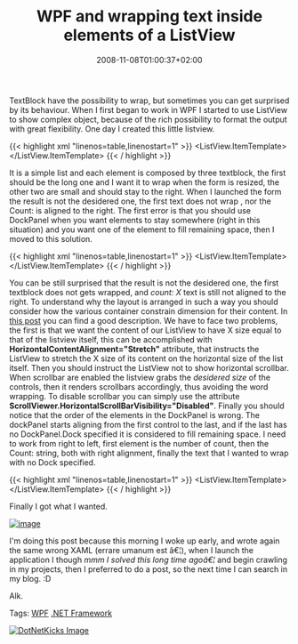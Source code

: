 ﻿---
title: "WPF and wrapping text inside elements of a ListView"
description: ""
date: 2008-11-08T01:00:37+02:00
draft: false
tags: [WPF]
categories: [WPF]
---
TextBlock have the possibility to wrap, but sometimes you can get surprised by its behaviour. When I first began to work in WPF I started to use ListView to show complex object, because of the rich possibility to format the output with great flexibility. One day I created this little listview.

{{< highlight xml "linenos=table,linenostart=1" >}}
<ListView x:Name="GroupsView" ItemsSource="{Binding}" >
    <ListView.ItemTemplate>
        <DataTemplate>
            <StackPanel Orientation="Horizontal">
                <TextBlock  TextWrapping="Wrap" Margin="2,0,2,0" Text="{Binding Path=LogIdentifier}" VerticalAlignment="Center"  FontSize="14"  />
                <TextBlock Margin="2,0,2,0" Text="Count:" FontWeight="Bold" VerticalAlignment="Center" FontSize="14" />
                <TextBlock Margin="2,0,2,0" Text="{Binding Path=Messages.Count}" VerticalAlignment="Center"  FontSize="14" />
            </StackPanel>
        </DataTemplate>
    </ListView.ItemTemplate>
</ListView>{{< / highlight >}}

<!-- Code inserted with Steve Dunn's Windows Live Writer Code Formatter Plugin.  http://dunnhq.com -->

It is a simple list and each element is composed by three textblock, the first should be the long one and I want it to wrap when the form is resized, the other two are small and should stay to the right. When I launched the form the result is not the desidered one, the first text does not wrap , nor the Count: is aligned to the right. The first error is that you should use DockPanel when you want elements to stay somewhere (right in this situation) and you want one of the element to fill remaining space, then I moved to this solution.

{{< highlight xml "linenos=table,linenostart=1" >}}
<ListView x:Name="GroupsView" ItemsSource="{Binding}" >
    <ListView.ItemTemplate>
        <DataTemplate>
            <DockPanel >
                <TextBlock  TextWrapping="Wrap" Margin="2,0,2,0" Text="{Binding Path=LogIdentifier}" VerticalAlignment="Center"  FontSize="14"  />
                <TextBlock DockPanel.Dock="Right" Margin="2,0,2,0" Text="Count:" FontWeight="Bold" VerticalAlignment="Center" FontSize="14" />
                <TextBlock DockPanel.Dock="Right" Margin="2,0,2,0" Text="{Binding Path=Messages.Count}" VerticalAlignment="Center"  FontSize="14" />
            </DockPanel>
        </DataTemplate>
    </ListView.ItemTemplate>
</ListView>{{< / highlight >}}

<!-- Code inserted with Steve Dunn's Windows Live Writer Code Formatter Plugin.  http://dunnhq.com -->

You can be still surprised that the result is not the desidered one, the first textblock does not gets wrapped, and *count: X* text is still not aligned to the right. To understand why the layout is arranged in such a way you should consider how the various container constrain dimension for their content. In [this post](http://social.msdn.microsoft.com/Forums/en-US/wpf/thread/d4bf491c-bd72-4bad-8dc1-57dbb2e6ad24/) you can find a good description. We have to face two problems, the first is that we want the content of our ListView to have X size equal to that of the listview itself, this can be accomplished with  **HorizontalContentAlignment="Stretch"** attribute, that instructs the ListView to stretch the X size of its content on the horizontal size of the list itself. Then you should instruct the ListView not to show horizontal scrollbar. When scrollbar are enabled the listview grabs the *desidered size* of the controls, then it renders scrollbars accordingly, thus avoiding the word wrapping. To disable scrollbar you can simply use the attribute  **ScrollViewer.HorizontalScrollBarVisibility="Disabled"**. Finally you should notice that the order of the elements in the DockPanel is wrong. The dockPanel starts aligning from the first control to the last, and if the last has no DockPanel.Dock specified it is considered to fill remaining space. I need to work from right to left, first element is the number of count, then the Count: string, both with right alignment, finally the text that I wanted to wrap with no Dock specified.

{{< highlight xml "linenos=table,linenostart=1" >}}
<ListView x:Name="GroupsView" ItemsSource="{Binding}" 
         HorizontalContentAlignment="Stretch"
         ScrollViewer.HorizontalScrollBarVisibility="Disabled">
    <ListView.ItemTemplate>
        <DataTemplate>
            <DockPanel >
                <TextBlock DockPanel.Dock="Right" Margin="2,0,2,0" Text="{Binding Path=Messages.Count}" VerticalAlignment="Center" HorizontalAlignment="Right"  FontSize="14" />
                <TextBlock DockPanel.Dock="Right" Margin="2,0,2,0" Text="Count:" FontWeight="Bold" VerticalAlignment="Center" HorizontalAlignment="Right" FontSize="14" />
                <TextBlock TextWrapping="WrapWithOverflow" Margin="2,0,2,0" Text="{Binding Path=LogIdentifier}" VerticalAlignment="Center"  FontSize="14"  />
            </DockPanel>
        </DataTemplate>
    </ListView.ItemTemplate>
</ListView>{{< / highlight >}}

<!-- Code inserted with Steve Dunn's Windows Live Writer Code Formatter Plugin.  http://dunnhq.com -->

Finally I got what I wanted.

[![image](https://www.codewrecks.com/blog/wp-content/uploads/2008/11/image-thumb5.png "image")](https://www.codewrecks.com/blog/wp-content/uploads/2008/11/image5.png)

I'm doing this post because this morning I woke up early, and wrote again the same wrong XAML (errare umanum est â€¦), when I launch the application I though *mmm I solved this long time agoâ€¦* and begin crawling in my projects, then I preferred to do a post, so the next time I can search in my blog. :D

Alk.

Tags: [WPF](http://technorati.com/tag/WPF) [.NET Framework](http://technorati.com/tag/.NET%20Framework)

<script type="text/javascript">var dzone_url = 'http://www.codewrecks.com/blog/index.php/2008/11/08/wpf-and-wrapping-text-inside-elements-of-a-listview/';</script><script type="text/javascript">var dzone_title = 'WPF and wrapping text inside elements of a ListView';</script><script type="text/javascript">var dzone_blurb = 'WPF and wrapping text inside elements of a ListView';</script><script type="text/javascript">var dzone_style = '2';</script><script language="javascript" src="http://widgets.dzone.com/widgets/zoneit.js"></script> 

[![DotNetKicks Image](http://www.dotnetkicks.com/Services/Images/KickItImageGenerator.ashx?url=http://www.codewrecks.com/blog/index.php/2008/11/08/wpf-and-wrapping-text-inside-elements-of-a-listview/&amp;bgcolor=0080C0&amp;fgcolor=FFFFFF&amp;border=000000&amp;cbgcolor=D4E1ED&amp;cfgcolor=000000)](http://www.dotnetkicks.com/kick/?url=http://www.codewrecks.com/blog/index.php/2008/11/08/wpf-and-wrapping-text-inside-elements-of-a-listview/)
